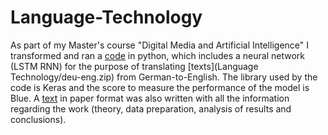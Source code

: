# Language-Technology
As part of my Master's course "Digital Media and Artificial Intelligence" I transformed and ran a [code](Machine_translation_Fragkouli_Taskoudis.py) in python, which includes a neural network (LSTM RNN) for the purpose of translating [texts](Language Technology/deu-eng.zip) from German-to-English.
The library used by the code is Keras and the score to measure the performance of the model is Blue.
A [text](Presentation_Fragkouli_Taskoudis.pdf) in paper format was also written with all the information regarding the work (theory, data preparation, analysis of results and conclusions).
